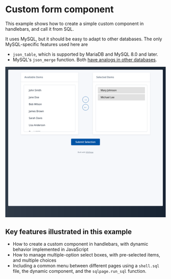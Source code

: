 # Custom form component

This example shows how to create a simple custom component in handlebars, and call it from SQL.

It uses MySQL, but it should be easy to adapt to other databases.
The only MySQL-specific features used here are 
 - `json_table`, which is supported by MariaDB and MySQL 8.0 and later.
 - MySQL's `json_merge` function.
Both [have analogs in other databases](https://sql.datapage.app/blog.sql?post=JSON%20in%20SQL%3A%20A%20Comprehensive%20Guide).

![screenshot](screenshot.png)


## Key features illustrated in this example

- How to create a custom component in handlebars, with dynamic behavior implemented in JavaScript
- How to manage multiple-option select boxes, with pre-selected items, and multiple choices
- Including a common menu between different pages using a `shell.sql` file, the dynamic component, and the `sqlpage.run_sql` function.
